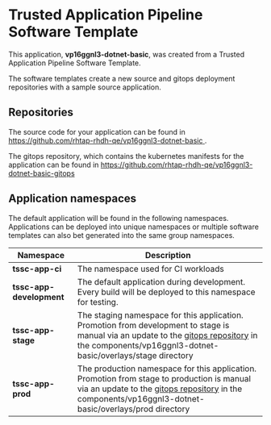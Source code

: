 # Trusted Application Pipeline Software Template

This application, **vp16ggnl3-dotnet-basic**, was created from a Trusted Application Pipeline Software Template.

The software templates create a new source and gitops deployment repositories with a sample source application. 

## Repositories

The source code for your application can be found in [https://github.com/rhtap-rhdh-qe/vp16ggnl3-dotnet-basic ](https://github.com/rhtap-rhdh-qe/vp16ggnl3-dotnet-basic ).
 
The gitops repository, which contains the kubernetes manifests for the application can be found in 
[https://github.com/rhtap-rhdh-qe/vp16ggnl3-dotnet-basic-gitops ](https://github.com/rhtap-rhdh-qe/vp16ggnl3-dotnet-basic-gitops ) 

## Application namespaces 

The default application will be found in the following namespaces. Applications can be deployed into unique namespaces or multiple software templates can also bet generated into the same group namespaces.  

|  Namespace   |  Description   |  
| -------- | -------- |
| **tssc-app-ci** | The namespace used for CI workloads |
| **tssc-app-development** | The default application during development. Every build will be deployed to this namespace for testing. |
| **tssc-app-stage** | The staging namespace for this application. Promotion from development to stage is manual via an update to the [gitops repository](https://github.com/rhtap-rhdh-qe/vp16ggnl3-dotnet-basic-gitops ) in the components/vp16ggnl3-dotnet-basic/overlays/stage directory |
| **tssc-app-prod** | The production namespace for this application. Promotion from stage to production is manual via an update to the [gitops repository](https://github.com/rhtap-rhdh-qe/vp16ggnl3-dotnet-basic-gitops ) in the components/vp16ggnl3-dotnet-basic/overlays/prod directory |
